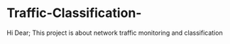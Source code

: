 # Traffic-Classification-
Hi Dear; 
This project is about network traffic monitoring and classification 
